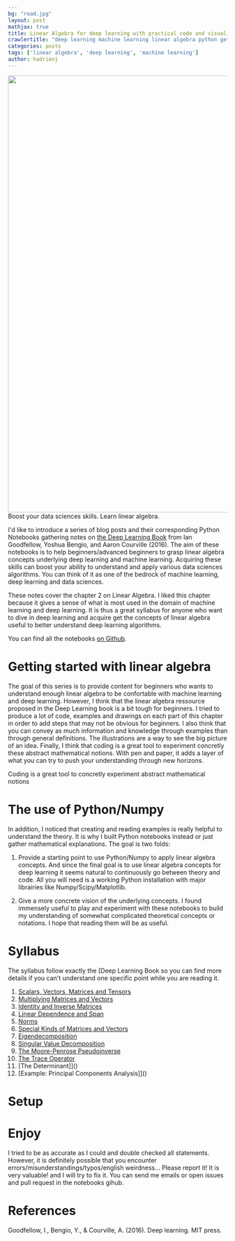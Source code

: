 ```yaml
---
bg: "road.jpg"
layout: post
mathjax: true
title: Linear Algebra for deep learning with practical code and visualizations
crawlertitle: "deep learning machine learning linear algebra python getting started numpy data sciences"
categories: posts
tags: ['linear algebra', 'deep learning', 'machine learning']
author: hadrienj
---
```


<img src="../../assets/images/dpl_cover.jpg" width="1000">

<span class='pquote'>
    Boost your data sciences skills. Learn linear algebra.
</span>

I'd like to introduce a series of blog posts and their corresponding Python Notebooks gathering notes on [the Deep Learning Book](http://www.deeplearningbook.org/) from Ian Goodfellow, Yoshua Bengio, and Aaron Courville (2016). The aim of these notebooks is to help beginners/advanced beginners to grasp linear algebra concepts underlying deep learning and machine learning. Acquiring these skills can boost your ability to understand and apply various data sciences algorithms. You can think of it as one of the bedrock of machine learning, deep learning and data sciences.

These notes cover the chapter 2 on Linear Algebra. I liked this chapter because it gives a sense of what is most used in the domain of machine learning and deep learning. It is thus a great syllabus for anyone who want to dive in deep learning and acquire get the concepts of linear algebra useful to better understand deep learning algorithms.

You can find all the notebooks [on Github](https://github.com/hadrienj/deepLearningBook-Notes).

# Getting started with linear algebra

The goal of this series is to provide content for beginners who wants to understand enough linear algebra to be confortable with machine learning and deep learning. However, I think that the linear algebra ressource proposed in the Deep Learning book is a bit tough for beginners. I tried to produce a lot of code, examples and drawings on each part of this chapter in order to add steps that may not be obvious for beginners. I also think that you can convey as much information and knowledge through examples than through general definitions. The illustrations are a way to see the big picture of an idea. Finally, I think that coding is a great tool to experiment concretly these abstract mathematical notions. With pen and paper, it adds a layer of what you can try to push your understanding through new horizons.

<span class='pquote'>
    Coding is a great tool to concretly experiment abstract mathematical notions
</span>

# The use of Python/Numpy

In addition, I noticed that creating and reading examples is really helpful to understand the theory. It is why I built Python notebooks instead or just gather mathematical explanations. The goal is two folds:

1. Provide a starting point to use Python/Numpy to apply linear algebra concepts. And since the final goal is to use linear algebra concepts for deep learning it seems natural to continuously go between theory and code. All you will need is a working Python installation with major librairies like Numpy/Scipy/Matplotlib.

2. Give a more concrete vision of the underlying concepts. I found immensely useful to play and experiment with these notebooks to build my understanding of somewhat complicated theoretical concepts or notations. I hope that reading them will be as useful.

# Syllabus

The syllabus follow exactly the [Deep Learning Book so you can find more details if you can't understand one specific point while you are reading it.

1. [Scalars, Vectors, Matrices and Tensors]()
2. [Multiplying Matrices and Vectors]()
3. [Identity and Inverse Matrices]()
4. [Linear Dependence and Span]()
5. [Norms]()
6. [Special Kinds of Matrices and Vectors]()
7. [Eigendecomposition]()
8. [Singular Value Decomposition]()
9. [The Moore-Penrose Pseudoinverse]()
10. [The Trace Operator]()
11. [The Determinant]]()
12. [Example: Principal Components Analysis]]()

# Setup



# Enjoy

I tried to be as accurate as I could and double checked all statements. However, it is definitely possible that you encounter errors/misunderstandings/typos/english weirdness... Please report it! It is very valuable! and I will try to fix it. You can send me emails or open issues and pull request in the notebooks gihub.

# References

Goodfellow, I., Bengio, Y., & Courville, A. (2016). Deep learning. MIT press.
